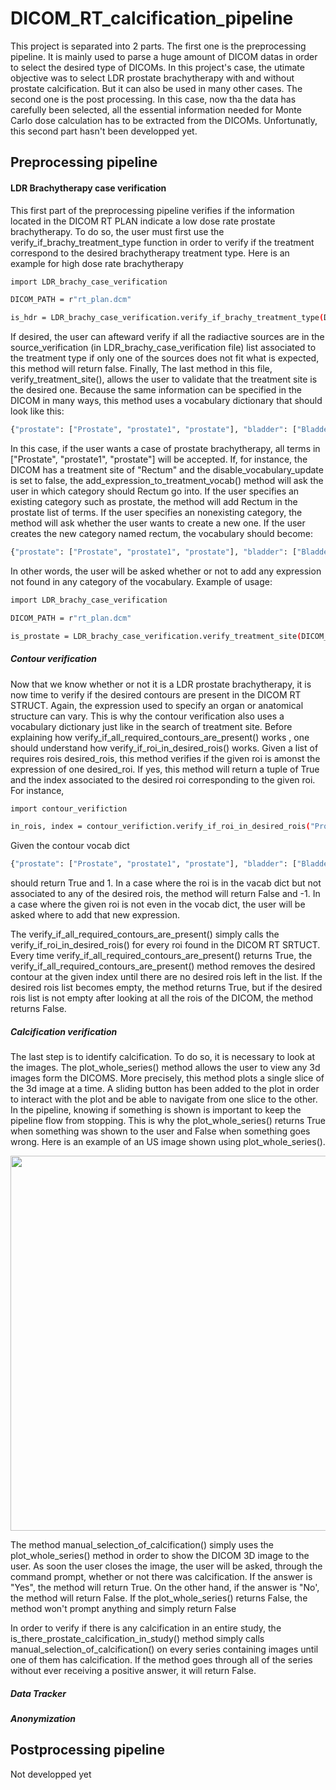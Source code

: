DICOM_RT_calcification_pipeline
=============
This project is separated into 2 parts. The first one is the preprocessing pipeline. It is mainly
used to parse a huge amount of DICOM datas in order to select the desired type of DICOMs. In this project's
case, the utimate objective was to select LDR prostate brachytherapy with and without prostate calcification.
But it can also be used in many other cases. The second one is the post processing. In this case, now tha the data
has carefully been selected, all the essential information needed for Monte Carlo dose calculation has to be
extracted from the DICOMs. Unfortunatly, this second part hasn't been developped yet.

## Preprocessing pipeline

#### LDR Brachytherapy case verification

This first part of the preprocessing pipeline verifies if the information located in the DICOM RT PLAN
indicate a low dose rate prostate brachytherapy. To do so, the user must first use the verify_if_brachy_treatment_type
function in order to verify if the treatment correspond to the desired brachytherapy treatment type. Here is an example
for high dose rate brachytherapy

```sh
import LDR_brachy_case_verification

DICOM_PATH = r"rt_plan.dcm"

is_hdr = LDR_brachy_case_verification.verify_if_brachy_treatment_type(DICOM_PATH, "HDR")

```
If desired, the user can afteward verify if all the radiactive sources are in the source_verification (in LDR_brachy_case_verification file)
list associated to the treatment type if only one of the sources does not fit what is expected, this method will return false. Finally,
The last method in this file, verify_treatment_site(), allows the user to validate that the treatment site is the desired one.
Because the same information can be specified in the DICOM in many ways, this method uses a vocabulary dictionary that
should look like this:

```sh
{"prostate": ["Prostate", "prostate1", "prostate"], "bladder": ["Bladder", "Vessie", "bladder"]}
```

In this case, if the user wants a case of prostate brachytherapy, all terms in ["Prostate", "prostate1", "prostate"]
will be accepted. If, for instance, the DICOM has a treatment site of "Rectum" and the disable_vocabulary_update is set
to false, the add_expression_to_treatment_vocab() method will ask the user in which category should Rectum go into. If 
the user specifies an existing category such as prostate, the method will add Rectum in the prostate list of terms.
If the user specifies an nonexisting category, the method will ask whether the user wants to create a new one.
If the user creates the new category named rectum, the vocabulary should become:
```sh
{"prostate": ["Prostate", "prostate1", "prostate"], "bladder": ["Bladder", "Vessie", "bladder"], "rectum": ["Rectum"]}
```
In other words, the user will be asked whether or not to add any expression not found in any category of the vocabulary.
Example of usage:
```sh
import LDR_brachy_case_verification

DICOM_PATH = r"rt_plan.dcm"

is_prostate = LDR_brachy_case_verification.verify_treatment_site(DICOM_PATH, "prostate", False)

```

##### Contour verification
Now that we know whether or not it is a LDR prostate brachytherapy, it is now time to verify if
the desired contours are present in the DICOM RT STRUCT. Again, the expression used to specify an
organ or anatomical structure can vary. This is why the contour verification also uses a vocabulary
dictionary just like in the search of treatment site. Before explaining how verify_if_all_required_contours_are_present() works
, one should understand how verify_if_roi_in_desired_rois() works. Given a list of requires rois desired_rois,
this method verifies if the given roi is amonst the expression of one desired_roi. If yes, this method will return a tuple
of True and the index associated to the desired roi corresponding to the given roi. For instance,
```sh
import contour_verifiction

in_rois, index = contour_verifiction.verify_if_roi_in_desired_rois("Prostate", ["rectum", "prostate"], False)

```
Given the contour vocab dict
```sh
{"prostate": ["Prostate", "prostate1", "prostate"], "bladder": ["Bladder", "Vessie", "bladder"], "rectum": ["Rectum"]}
```
should return True and 1. In a case where the roi is in the vacab dict but not associated to any of the desired rois,
the method will return False and -1. In a case where the given roi is not even in the vocab dict, the user will be asked
where to add that new expression.

The verify_if_all_required_contours_are_present() simply calls the verify_if_roi_in_desired_rois() for every roi
found in the DICOM RT SRTUCT. Every time verify_if_all_required_contours_are_present() returns True, the verify_if_all_required_contours_are_present()
method removes the desired contour at the given index until there are no desired rois left in the list. If
the desired rois list becomes empty, the method returns True, but if the desired rois list is not 
empty after looking at all the rois of the DICOM, the method returns False.



##### Calcification verification

The last step is to identify calcification. To do so, it is necessary to look at the images.
The plot_whole_series() method allows the user to view any 3d images form the DICOMS. More 
precisely, this method plots a single slice of the 3d image at a time. A sliding button has been added 
to the plot in order to interact with the plot and be able to navigate from one slice to the other.
In the pipeline, knowing if something is shown is important to keep the pipeline flow from stopping.
This is why the plot_whole_series() returns True when something was shown to the user and False when something
goes wrong. Here is an example of an US image shown using plot_whole_series().

<p align="center">
<img src="https://gitlab.physmed.chudequebec.ca/sam23/dicom_rt_calcification_pipeline/raw/master/Images/example_US.png" width="600">
 </p>

The method manual_selection_of_calcification() simply uses the plot_whole_series()
method in order to show the DICOM 3D image to the user. As soon the user closes the image,
the user will be asked, through the command prompt, whether or not there was calcification.
If the answer is "Yes", the method will return True. On the other hand, if the answer is "No',
the method will return False. If the plot_whole_series() returns False, the method won't prompt
anything and simply return False

In order to verify if there is any calcification in an entire study, the
is_there_prostate_calcification_in_study() method simply calls manual_selection_of_calcification()
on every series containing images until one of them has calcification. If the method goes through
all of the series without ever receiving a positive answer, it will return False.

##### Data Tracker





##### Anonymization



## Postprocessing pipeline

Not developped yet